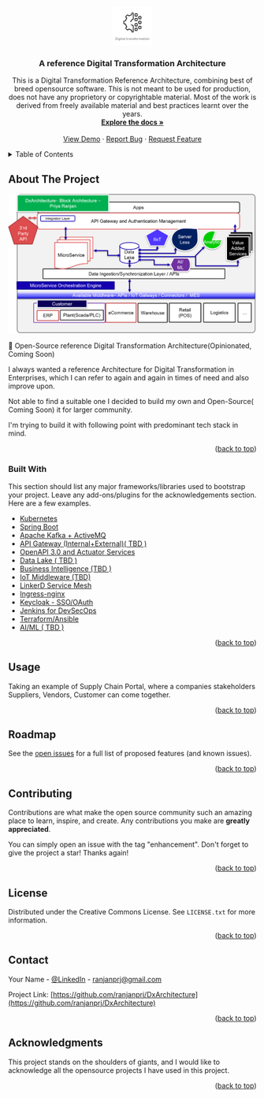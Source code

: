 <div id="top"></div>


<!-- PROJECT LOGO -->
<br />
<div align="center">
  <a href="https://github.com/othneildrew/Best-README-Template">
    <img src="images/logo.jpg" alt="Logo" width="80" height="80">
  </a>

  <h3 align="center">A reference Digital Transformation Architecture</h3>

  <p align="center">
    This is a Digital Transformation Reference Architecture, combining best of breed opensource software. This is not meant to be used for production, does not have any proprietory or copyrightable material. Most of the work is derived from freely available material and best practices learnt over the years.
    <br />
    <a href="#"><strong>Explore the docs »</strong></a>
    <br />
    <br />
    <a href="https://github.com/ranjanprj/DxArchitecture">View Demo</a>
    ·
    <a href="https://github.com/ranjanprj/DxArchitecture/issues">Report Bug</a>
    ·
    <a href="https://github.com/ranjanprj/DxArchitecture/issues">Request Feature</a>
  </p>
</div>



<!-- TABLE OF CONTENTS -->
<details>
  <summary>Table of Contents</summary>
  <ol>
    <li>
      <a href="#about-the-project">About The Project</a>
      <ul>
        <li><a href="#built-with">Built With</a></li>
      </ul>
    </li>
    <li>
      <a href="#getting-started">Getting Started</a>
      <ul>
        <li><a href="#prerequisites">Prerequisites</a></li>
        <li><a href="#installation">Installation</a></li>
      </ul>
    </li>
    <li><a href="#usage">Usage</a></li>
    <li><a href="#roadmap">Roadmap</a></li>
    <li><a href="#contributing">Contributing</a></li>
    <li><a href="#license">License</a></li>
    <li><a href="#contact">Contact</a></li>
    <li><a href="#acknowledgments">Acknowledgments</a></li>
  </ol>
</details>



<!-- ABOUT THE PROJECT -->
## About The Project

[![Product Name Screen Shot][product-screenshot]](https://github.com/ranjanprj/DxArchitecture/)

📢 Open-Source reference Digital Transformation Architecture(Opinionated, Coming Soon)

I always wanted a reference Architecture for Digital Transformation in Enterprises, which I can refer to again and again in times of need and also improve upon.

Not able to find a suitable one I decided to build my own and Open-Source( Coming Soon) it for larger community.

I'm trying to build it with following point with predominant tech stack in mind.



<p align="right">(<a href="#top">back to top</a>)</p>



### Built With

This section should list any major frameworks/libraries used to bootstrap your project. Leave any add-ons/plugins for the acknowledgements section. Here are a few examples.

* [Kubernetes](https://github.com/ranjanprj/DxArchitecture)
* [Spring Boot](https://github.com/ranjanprj/DxArchitecture)
* [Apache Kafka + ActiveMQ](https://github.com/ranjanprj/DxArchitecture)
* [API Gateway (Internal+External)( TBD )](https://github.com/ranjanprj/DxArchitecture)
* [OpenAPI 3.0 and Actuator Services](https://github.com/ranjanprj/DxArchitecture)
* [Data Lake ( TBD )](https://github.com/ranjanprj/DxArchitecture)
* [Business Intelligence (TBD )](https://github.com/ranjanprj/DxArchitecture)
* [IoT Middleware (TBD)](https://github.com/ranjanprj/DxArchitecture)
* [LinkerD Service Mesh](https://github.com/ranjanprj/DxArchitecture)
* [Ingress-nginx](https://github.com/ranjanprj/DxArchitecture)
* [Keycloak - SSO/OAuth](https://github.com/ranjanprj/DxArchitecture)
* [Jenkins for DevSecOps](https://github.com/ranjanprj/DxArchitecture)
* [Terraform/Ansible](https://github.com/ranjanprj/DxArchitecture)
* [AI/ML ( TBD )](https://github.com/ranjanprj/DxArchitecture)


<p align="right">(<a href="#top">back to top</a>)</p>



<!-- GETTING STARTED
## Getting Started

This is an example of how you may give instructions on setting up your project locally.
To get a local copy up and running follow these simple example steps.

### Prerequisites

This is an example of how to list things you need to use the software and how to install them.
* npm
  ```sh
  npm install npm@latest -g
  ```

### Installation

_Below is an example of how you can instruct your audience on installing and setting up your app. This template doesn't rely on any external dependencies or services._

1. Get a free API Key at [https://example.com](https://example.com)
2. Clone the repo
   ```sh
   git clone https://github.com/your_username_/Project-Name.git
   ```
3. Install NPM packages
   ```sh
   npm install
   ```
4. Enter your API in `config.js`
   ```js
   const API_KEY = 'ENTER YOUR API';
   ```

<p align="right">(<a href="#top">back to top</a>)</p>

 -->

<!-- USAGE EXAMPLES -->
## Usage

Taking an example of Supply Chain Portal, where a companies stakeholders Suppliers, Vendors, Customer can come together.


<!-- _For more examples, please refer to the [Documentation](https://example.com)_ -->

<p align="right">(<a href="#top">back to top</a>)</p>



<!-- ROADMAP -->
## Roadmap

<!-- - [x] Set Kubernetes
- [x] Create a single MicroServices using Spring Boot
- [x] Provision Integrate Kafka
- [ ] Add "components" document to easily copy & paste sections of the readme
- [ ] Multi-language Support
    - [ ] Chinese
    - [ ] Spanish -->

See the [open issues](https://github.com/ranjanprj/DxArchitecture/issues) for a full list of proposed features (and known issues).

<p align="right">(<a href="#top">back to top</a>)</p>



<!-- CONTRIBUTING -->
## Contributing

Contributions are what make the open source community such an amazing place to learn, inspire, and create. Any contributions you make are **greatly appreciated**.

You can simply open an issue with the tag "enhancement".
Don't forget to give the project a star! Thanks again!

<p align="right">(<a href="#top">back to top</a>)</p>



<!-- LICENSE -->
## License

Distributed under the Creative Commons License. See `LICENSE.txt` for more information.

<p align="right">(<a href="#top">back to top</a>)</p>



<!-- CONTACT -->
## Contact

Your Name - [@LinkedIn](https://linkedin.com/in/ranjanprj) - ranjanprj@gmail.com

Project Link: [https://github.com/ranjanprj/DxArchitecture](https://github.com/ranjanprj/DxArchitecture)

<p align="right">(<a href="#top">back to top</a>)</p>



<!-- ACKNOWLEDGMENTS -->
## Acknowledgments

This project stands on the shoulders of giants, and I would like to acknowledge all the opensource projects I have used in this project.

<!-- * [Choose an Open Source License](https://choosealicense.com)
* [GitHub Emoji Cheat Sheet](https://www.webpagefx.com/tools/emoji-cheat-sheet)
* [Malven's Flexbox Cheatsheet](https://flexbox.malven.co/)
* [Malven's Grid Cheatsheet](https://grid.malven.co/)
* [Img Shields](https://shields.io)
* [GitHub Pages](https://pages.github.com)
* [Font Awesome](https://fontawesome.com)
* [React Icons](https://react-icons.github.io/react-icons/search) -->

<p align="right">(<a href="#top">back to top</a>)</p>



<!-- MARKDOWN LINKS & IMAGES -->
<!-- https://www.markdownguide.org/basic-syntax/#reference-style-links -->

[linkedin-shield]: https://img.shields.io/badge/-LinkedIn-black.svg?style=for-the-badge&logo=linkedin&colorB=555
[linkedin-url]: https://linkedin.com/in/othneildrew
[product-screenshot]: images/screenshot.png






